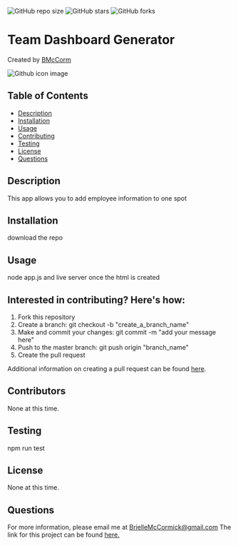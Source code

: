 ![GitHub repo size](https://img.shields.io/github/repo-size/BMcCorm/team-generator)
![GitHub stars](https://img.shields.io/github/stars/BMcCorm/team-generator?style=social)
![GitHub forks](https://img.shields.io/github/forks/BMcCorm/team-generator?style=social)

# Team Dashboard Generator
Created by [BMcCorm](https://github.com/BMcCorm) 

![Github icon image](https://avatars1.githubusercontent.com/u/64443618?v=4)

## Table of Contents
- [Description](#Description)
- [Installation](#Installation)
- [Usage](#Usage)
- [Contributing](#Contributors)
- [Testing](#Testing)
- [License](#License)
- [Questions](#Questions)

## Description
This app allows you to add employee information to one spot

## Installation
download the repo 

## Usage
node app.js and live server once the html is created 

## Interested in contributing? Here's how:

1. Fork this repository
2. Create a branch: git checkout -b "create_a_branch_name"
3. Make and commit your changes: git commit -m "add your message here"
4. Push to the master branch: git push origin "branch_name"
5. Create the pull request

Additional information on creating a pull request can be found [here](https://help.github.com/en/github/collaborating-with-issues-and-pull-requests/creating-a-pull-request). 

## Contributors
None at this time.

## Testing
npm run test

## License
None at this time.

## Questions
For more information, please email me at BrielleMcCormick@gmail.com
The link for this project can be found [here.](https://BMcCorm.github.io/team-generator/)

